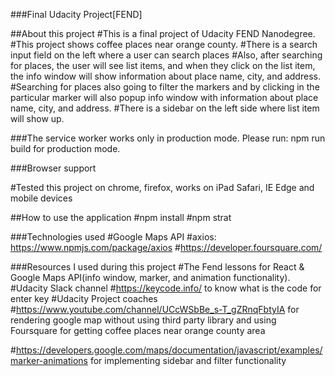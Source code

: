 ###Final Udacity Project[FEND]

##About this project
#This is a final project of Udacity FEND Nanodegree. 
#This project shows coffee places near orange county.
#There is a search input field on the left where a user can search places
#Also, after searching for places, the user will see list items, and when they click on the list item, the info window will show information about place name, city, and address.
#Searching for places also going to filter the markers and by clicking in the particular marker will also popup info window with information about place name, city, and address.
#There is a sidebar on the left side where list item will show up.

###The service worker works only in production mode. Please run: npm run build for production mode.

###Browser support

#Tested this project on chrome, firefox, works on iPad Safari, IE Edge and mobile devices

##How to use the application
#npm install
#npm strat

###Technologies used
#Google Maps API
#axios: https://www.npmjs.com/package/axios
#https://developer.foursquare.com/

###Resources I used during this project 
#The Fend lessons for React & Google Maps API(info window, marker, and animation functionality).
#Udacity Slack channel
#https://keycode.info/ to know what is the code for enter key
#Udacity Project coaches
#https://www.youtube.com/channel/UCcWSbBe_s-T_gZRnqFbtyIA for rendering google map without using third party library and using Foursquare for getting coffee places near orange county area

#https://developers.google.com/maps/documentation/javascript/examples/marker-animations for implementing sidebar and filter functionality